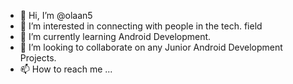 - 👋 Hi, I’m @olaan5
- 👀 I’m interested in connecting with people in the tech. field
- 🌱 I’m currently learning Android Development.
- 💞️ I’m looking to collaborate on any Junior Android Development Projects.
- 📫 How to reach me ...

<!---
olaan5/olaan5 is a ✨ special ✨ repository because its `README.md` (this file) appears on your GitHub profile.
You can click the Preview link to take a look at your changes.
--->
